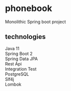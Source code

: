 # phonebook
Monolithic Spring boot project 

## technologies
Java 11 \
Spring Boot 2 \
Spring Data JPA \
Rest Api \
Integration Test \
PostgreSQL \
Slf4j \
Lombok
